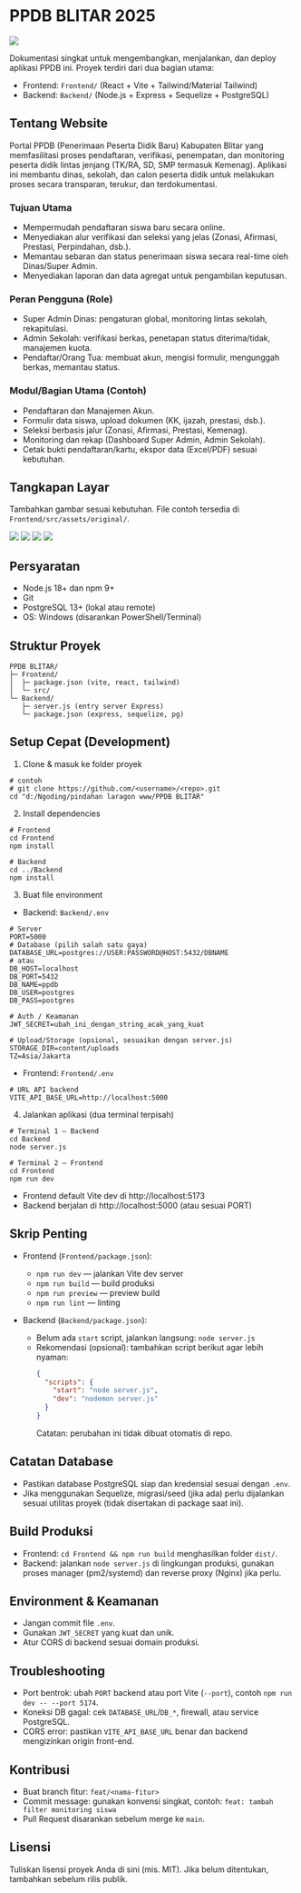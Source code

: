 # PPDB BLITAR 2025 
![](Frontend/src/assets/original/slide-1.jpg)

Dokumentasi singkat untuk mengembangkan, menjalankan, dan deploy aplikasi PPDB ini. Proyek terdiri dari dua bagian utama:

- Frontend: `Frontend/` (React + Vite + Tailwind/Material Tailwind)
- Backend: `Backend/` (Node.js + Express + Sequelize + PostgreSQL)

## Tentang Website
Portal PPDB (Penerimaan Peserta Didik Baru) Kabupaten Blitar yang memfasilitasi proses pendaftaran, verifikasi, penempatan, dan monitoring peserta didik lintas jenjang (TK/RA, SD, SMP termasuk Kemenag). Aplikasi ini membantu dinas, sekolah, dan calon peserta didik untuk melakukan proses secara transparan, terukur, dan terdokumentasi.

### Tujuan Utama
- Mempermudah pendaftaran siswa baru secara online.
- Menyediakan alur verifikasi dan seleksi yang jelas (Zonasi, Afirmasi, Prestasi, Perpindahan, dsb.).
- Memantau sebaran dan status penerimaan siswa secara real-time oleh Dinas/Super Admin.
- Menyediakan laporan dan data agregat untuk pengambilan keputusan.

### Peran Pengguna (Role)
- Super Admin Dinas: pengaturan global, monitoring lintas sekolah, rekapitulasi.
- Admin Sekolah: verifikasi berkas, penetapan status diterima/tidak, manajemen kuota.
- Pendaftar/Orang Tua: membuat akun, mengisi formulir, mengunggah berkas, memantau status.

### Modul/Bagian Utama (Contoh)
- Pendaftaran dan Manajemen Akun.
- Formulir data siswa, upload dokumen (KK, ijazah, prestasi, dsb.).
- Seleksi berbasis jalur (Zonasi, Afirmasi, Prestasi, Kemenag).
- Monitoring dan rekap (Dashboard Super Admin, Admin Sekolah).
- Cetak bukti pendaftaran/kartu, ekspor data (Excel/PDF) sesuai kebutuhan.

## Tangkapan Layar
Tambahkan gambar sesuai kebutuhan. File contoh tersedia di `Frontend/src/assets/original/`.

![](Frontend/src/assets/original/banner1.jpg)
![](Frontend/src/assets/original/slide-1.jpg)
![](Frontend/src/assets/original/prestasi.jpg)
![](Frontend/src/assets/original/zonasi.jpg)

## Persyaratan
- Node.js 18+ dan npm 9+
- Git
- PostgreSQL 13+ (lokal atau remote)
- OS: Windows (disarankan PowerShell/Terminal)

## Struktur Proyek
```
PPDB BLITAR/
├─ Frontend/
│  ├─ package.json (vite, react, tailwind)
│  └─ src/
└─ Backend/
   ├─ server.js (entry server Express)
   └─ package.json (express, sequelize, pg)
```

## Setup Cepat (Development)
1) Clone & masuk ke folder proyek
```
# contoh
# git clone https://github.com/<username>/<repo>.git
cd "d:/Ngoding/pindahan laragon www/PPDB BLITAR"
```

2) Install dependencies
```
# Frontend
cd Frontend
npm install

# Backend
cd ../Backend
npm install
```

3) Buat file environment
- Backend: `Backend/.env`
```
# Server
PORT=5000
# Database (pilih salah satu gaya)
DATABASE_URL=postgres://USER:PASSWORD@HOST:5432/DBNAME
# atau
DB_HOST=localhost
DB_PORT=5432
DB_NAME=ppdb
DB_USER=postgres
DB_PASS=postgres

# Auth / Keamanan
JWT_SECRET=ubah_ini_dengan_string_acak_yang_kuat

# Upload/Storage (opsional, sesuaikan dengan server.js)
STORAGE_DIR=content/uploads
TZ=Asia/Jakarta
```

- Frontend: `Frontend/.env`
```
# URL API backend
VITE_API_BASE_URL=http://localhost:5000
```

4) Jalankan aplikasi (dua terminal terpisah)
```
# Terminal 1 — Backend
cd Backend
node server.js

# Terminal 2 — Frontend
cd Frontend
npm run dev
```

- Frontend default Vite dev di http://localhost:5173
- Backend berjalan di http://localhost:5000 (atau sesuai PORT)

## Skrip Penting
- Frontend (`Frontend/package.json`):
  - `npm run dev` — jalankan Vite dev server
  - `npm run build` — build produksi
  - `npm run preview` — preview build
  - `npm run lint` — linting

- Backend (`Backend/package.json`):
  - Belum ada `start` script, jalankan langsung: `node server.js`
  - Rekomendasi (opsional): tambahkan script berikut agar lebih nyaman:
    ```json
    {
      "scripts": {
        "start": "node server.js",
        "dev": "nodemon server.js"
      }
    }
    ```
    Catatan: perubahan ini tidak dibuat otomatis di repo.

## Catatan Database
- Pastikan database PostgreSQL siap dan kredensial sesuai dengan `.env`.
- Jika menggunakan Sequelize, migrasi/seed (jika ada) perlu dijalankan sesuai utilitas proyek (tidak disertakan di package saat ini).

## Build Produksi
- Frontend: `cd Frontend && npm run build` menghasilkan folder `dist/`.
- Backend: jalankan `node server.js` di lingkungan produksi, gunakan proses manager (pm2/systemd) dan reverse proxy (Nginx) jika perlu.

## Environment & Keamanan
- Jangan commit file `.env`.
- Gunakan `JWT_SECRET` yang kuat dan unik.
- Atur CORS di backend sesuai domain produksi.

## Troubleshooting
- Port bentrok: ubah `PORT` backend atau port Vite (`--port`), contoh `npm run dev -- --port 5174`.
- Koneksi DB gagal: cek `DATABASE_URL`/`DB_*`, firewall, atau service PostgreSQL.
- CORS error: pastikan `VITE_API_BASE_URL` benar dan backend mengizinkan origin front-end.

## Kontribusi
- Buat branch fitur: `feat/<nama-fitur>`
- Commit message: gunakan konvensi singkat, contoh: `feat: tambah filter monitoring siswa`
- Pull Request disarankan sebelum merge ke `main`.

## Lisensi
Tuliskan lisensi proyek Anda di sini (mis. MIT). Jika belum ditentukan, tambahkan sebelum rilis publik.
